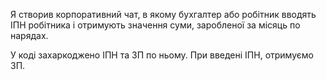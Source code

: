 Я створив корпоративний чат, в якому бухгалтер або робітник вводять ІПН робітника і
отримують значення суми, заробленої за місяць по нарядах.

У коді захаркоджено ІПН та ЗП по ньому. При введені ІПН, отримуємо ЗП.
